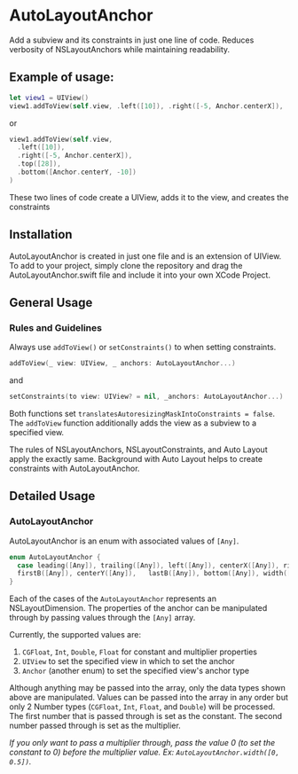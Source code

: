 # AutoLayoutAnchor
Add a subview and its constraints in just one line of code. Reduces verbosity of NSLayoutAnchors while maintaining readability.

## Example of usage:
```swift
let view1 = UIView()
view1.addToView(self.view, .left([10]), .right([-5, Anchor.centerX]), .top([28]), .bottom([Anchor.centerY, -10]))
```

or 

```swift
view1.addToView(self.view, 
  .left([10]), 
  .right([-5, Anchor.centerX]), 
  .top([28]), 
  .bottom([Anchor.centerY, -10])
)
```
These two lines of code create a UIView, adds it to the view, and creates the constraints

## Installation
AutoLayoutAnchor is created in just one file and is an extension of UIView. To add to your project, simply clone the repository and drag the AutoLayoutAnchor.swift file and include it into your own XCode Project.

## General Usage
### Rules and Guidelines
Always use `addToView()` or `setConstraints()` to when setting constraints.
```swift
addToView(_ view: UIView, _ anchors: AutoLayoutAnchor...)
```
and
```swift
setConstraints(to view: UIView? = nil, _anchors: AutoLayoutAnchor...)
```
Both functions set `translatesAutoresizingMaskIntoConstraints = false`. The `addToView` function additionally adds the view as a subview to a specified view.

The rules of NSLayoutAnchors, NSLayoutConstraints, and Auto Layout apply the exactly same. Background with Auto Layout helps to create constraints with AutoLayoutAnchor.

## Detailed Usage
### AutoLayoutAnchor
AutoLayoutAnchor is an enum with associated values of `[Any]`. 

```swift
enum AutoLayoutAnchor {
  case leading([Any]), trailing([Any]), left([Any]), centerX([Any]), right([Any]), top([Any]), 
  firstB([Any]), centerY([Any]),   lastB([Any]), bottom([Any]), width([Any]), height([Any])
}
```

Each of the cases of the `AutoLayoutAnchor` represents an NSLayoutDimension. The properties of the anchor can be manipulated through by passing values through the `[Any]` array.

Currently, the supported values are:
1. `CGFloat`, `Int`, `Double`, `Float` for constant and multiplier properties
2. `UIView` to set the specified view in which to set the anchor
3. `Anchor` (another enum) to set the specified view's anchor type

Although anything may be passed into the array, only the data types shown above are manipulated. Values can be passed into the array in any order but only 2 Number types (`CGFloat`, `Int`, `Float`, and `Double`) will be processed. The first number that is passed through is set as the constant. The second number passed through is set as the multiplier.

*If you only want to pass a multiplier through, pass the value 0 (to set the constant to 0) before the multiplier value. Ex: `AutoLayoutAnchor.width([0, 0.5])`.*
